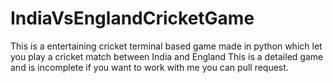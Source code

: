 # IndiaVsEnglandCricketGame

This is a entertaining cricket terminal based game made in python which let you play a cricket match between India and England
This is a detailed game and is incomplete if you want to work with me you can pull request.
